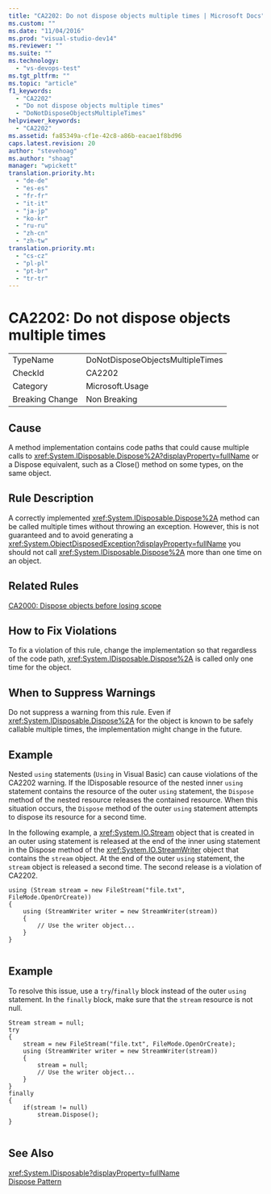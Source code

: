 ```yaml
---
title: "CA2202: Do not dispose objects multiple times | Microsoft Docs"
ms.custom: ""
ms.date: "11/04/2016"
ms.prod: "visual-studio-dev14"
ms.reviewer: ""
ms.suite: ""
ms.technology: 
  - "vs-devops-test"
ms.tgt_pltfrm: ""
ms.topic: "article"
f1_keywords: 
  - "CA2202"
  - "Do not dispose objects multiple times"
  - "DoNotDisposeObjectsMultipleTimes"
helpviewer_keywords: 
  - "CA2202"
ms.assetid: fa85349a-cf1e-42c8-a86b-eacae1f8bd96
caps.latest.revision: 20
author: "stevehoag"
ms.author: "shoag"
manager: "wpickett"
translation.priority.ht: 
  - "de-de"
  - "es-es"
  - "fr-fr"
  - "it-it"
  - "ja-jp"
  - "ko-kr"
  - "ru-ru"
  - "zh-cn"
  - "zh-tw"
translation.priority.mt: 
  - "cs-cz"
  - "pl-pl"
  - "pt-br"
  - "tr-tr"
---
```

# CA2202: Do not dispose objects multiple times
|||  
|-|-|  
|TypeName|DoNotDisposeObjectsMultipleTimes|  
|CheckId|CA2202|  
|Category|Microsoft.Usage|  
|Breaking Change|Non Breaking|  
  
## Cause  
 A method implementation contains code paths that could cause multiple calls to <xref:System.IDisposable.Dispose%2A?displayProperty=fullName> or a Dispose equivalent, such as a Close() method on some types, on the same object.  
  
## Rule Description  
 A correctly implemented <xref:System.IDisposable.Dispose%2A> method can be called multiple times without throwing an exception. However, this is not guaranteed and to avoid generating a <xref:System.ObjectDisposedException?displayProperty=fullName> you should not call <xref:System.IDisposable.Dispose%2A> more than one time on an object.  
  
## Related Rules  
 [CA2000: Dispose objects before losing scope](../code-quality/ca2000-dispose-objects-before-losing-scope.md)  
  
## How to Fix Violations  
 To fix a violation of this rule, change the implementation so that regardless of the code path, <xref:System.IDisposable.Dispose%2A> is called only one time for the object.  
  
## When to Suppress Warnings  
 Do not suppress a warning from this rule. Even if <xref:System.IDisposable.Dispose%2A> for the object is known to be safely callable multiple times, the implementation might change in the future.  
  
## Example  
 Nested `using` statements (`Using` in Visual Basic) can cause violations of the CA2202 warning. If the IDisposable resource of the nested inner `using` statement contains the resource of the outer `using` statement, the `Dispose` method of the nested resource releases the contained resource. When this situation occurs, the `Dispose` method of the outer `using` statement attempts to dispose its resource for a second time.  
  
 In the following example, a <xref:System.IO.Stream> object that is created in an outer using statement is released at the end of the inner using statement in the Dispose method of the <xref:System.IO.StreamWriter> object that contains the `stream` object. At the end of the outer `using` statement, the `stream` object is released a second time. The second release is a violation of CA2202.  
  
```  
using (Stream stream = new FileStream("file.txt", FileMode.OpenOrCreate))  
{  
    using (StreamWriter writer = new StreamWriter(stream))  
    {  
        // Use the writer object...  
    }  
}  
  
```  
  
## Example  
 To resolve this issue, use a `try`/`finally` block instead of the outer `using` statement. In the `finally` block, make sure that the `stream` resource is not null.  
  
```  
Stream stream = null;  
try  
{  
    stream = new FileStream("file.txt", FileMode.OpenOrCreate);  
    using (StreamWriter writer = new StreamWriter(stream))  
    {  
        stream = null;  
        // Use the writer object...  
    }  
}  
finally  
{  
    if(stream != null)  
        stream.Dispose();  
}  
  
```  
  
## See Also  
 <xref:System.IDisposable?displayProperty=fullName>   
 [Dispose Pattern](../Topic/Dispose%20Pattern.md)